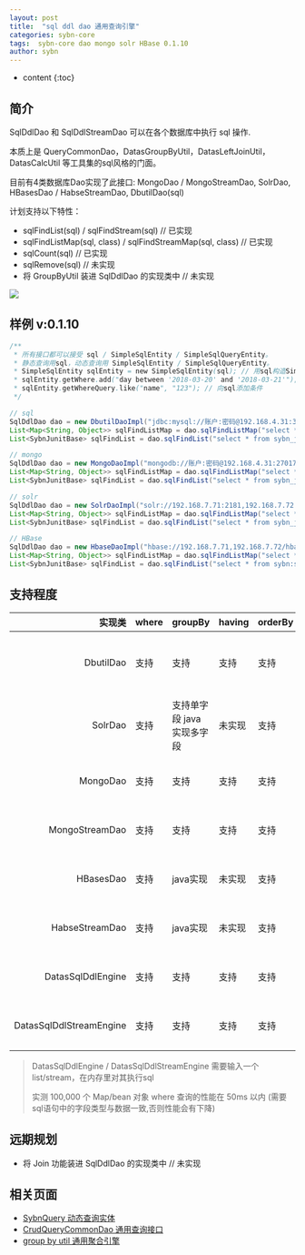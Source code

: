 ```yaml
---
layout: post
title:  "sql ddl dao 通用查询引擎"
categories: sybn-core
tags:  sybn-core dao mongo solr HBase 0.1.10
author: sybn
---
```


* content
{:toc}

## 简介
SqlDdlDao 和 SqlDdlStreamDao 可以在各个数据库中执行 sql 操作.

本质上是 QueryCommonDao，DatasGroupByUtil，DatasLeftJoinUtil，DatasCalcUtil 等工具集的sql风格的门面。

目前有4类数据库Dao实现了此接口: MongoDao / MongoStreamDao, SolrDao, HBasesDao / HabseStreamDao, DbutilDao(sql)

计划支持以下特性：
- sqlFindList(sql) / sqlFindStream(sql) // 已实现
- sqlFindListMap(sql, class) / sqlFindStreamMap(sql, class) // 已实现
- sqlCount(sql) // 已实现
- sqlRemove(sql) // 未实现
- 将 GroupByUtil 装进 SqlDdlDao 的实现类中 // 未实现

![]({{site.baseurl}}/images/sql_ddl_dao.png)



## 样例 v:0.1.10
```java
/**
 * 所有接口都可以接受 sql / SimpleSqlEntity / SimpleSqlQueryEntity。
 * 静态查询用sql，动态查询用 SimpleSqlEntity / SimpleSqlQueryEntity。
 * SimpleSqlEntity sqlEntity = new SimpleSqlEntity(sql); // 用sql构造SimpleSqlEntity
 * sqlEntity.getWhere.add("day between '2018-03-20' and '2018-03-21'"); // 向sql添加条件
 * sqlEntity.getWhereQuery.like("name", "123"); // 向sql添加条件
 */

// sql
SqlDdlDao dao = new DbutilDaoImpl("jdbc:mysql://账户:密码@192.168.4.31:3306,192.168.4.32:3306/test");
List<Map<String, Object>> sqlFindListMap = dao.sqlFindListMap("select * from sybn_junit_base where day between '2018-03-20' and '2018-03-21'");
List<SybnJunitBase> sqlFindList = dao.sqlFindList("select * from sybn_junit_base where day between '2018-03-20' and '2018-03-21'", SybnJunitBase.class);

// mongo
SqlDdlDao dao = new MongoDaoImpl("mongodb://账户:密码@192.168.4.31:27017,192.168.4.32:27017/test");
List<Map<String, Object>> sqlFindListMap = dao.sqlFindListMap("select * from sybn_junit_base where day between '2018-03-20' and '2018-03-21'");
List<SybnJunitBase> sqlFindList = dao.sqlFindList("select * from sybn_junit_base where day between '2018-03-20' and '2018-03-21'", SybnJunitBase.class);

// solr
SqlDdlDao dao = new SolrDaoImpl("solr://192.168.7.71:2181,192.168.7.72:2181/solr");
List<Map<String, Object>> sqlFindListMap = dao.sqlFindListMap("select * from sybn_junit_base where id between '2018-03-20' and '2018-03-21'");
List<SybnJunitBase> sqlFindList = dao.sqlFindList("select * from sybn_junit_base where id between '2018-03-20' and '2018-03-21'", SybnJunitBase.class);

// HBase
SqlDdlDao dao = new HbaseDaoImpl("hbase://192.168.7.71,192.168.7.72/hbase-unsecure");
List<Map<String, Object>> sqlFindListMap = dao.sqlFindListMap("select * from sybn:sybn_junit_base where id between '2018-03-20' and '2018-03-21'");
List<SybnJunitBase> sqlFindList = dao.sqlFindList("select * from sybn:sybn_junit_base where id between '2018-03-20' and '2018-03-21'", SybnJunitBase.class);
```

## 支持程度

实现类|where|groupBy|having|orderBy|limit|UDAF
----:|---|---|---|---|---|---
DbutilDao|支持|支持|支持|支持|支持|sum, max, first, avg, count, count(distinct) ... 不支持: set, list
SolrDao|支持|支持单字段 java实现多字段|未实现|支持|支持|sum, max, first, avg, count, count(distinct) ... 不支持: set, list
MongoDao|支持|支持|支持|支持|支持|sum, max, first, avg, count, count(distinct), set, list
MongoStreamDao|支持|支持|支持|支持|支持|sum, max, first, avg, count, count(distinct), set, list
HBasesDao|支持|java实现|未实现|支持|支持|sum, max, first, avg, count, count(distinct), set, list ...
HabseStreamDao|支持|java实现|未实现|支持|支持|sum, max, first, avg, count, count(distinct), set, list ...
DatasSqlDdlEngine|支持|支持|支持|支持|支持|sum, max, first, avg, count, count(distinct), set, list ...
DatasSqlDdlStreamEngine|支持|支持|支持|支持|支持|sum, max, first, avg, count, count(distinct), set, list ...

> DatasSqlDdlEngine / DatasSqlDdlStreamEngine 需要输入一个list/stream，在内存里对其执行sql
> 
> 实测 100,000 个 Map/bean 对象 where 查询的性能在 50ms 以内 (需要sql语句中的字段类型与数据一致,否则性能会有下降)

## 远期规划
- 将 Join 功能装进 SqlDdlDao 的实现类中 // 未实现

## 相关页面
- [SybnQuery 动态查询实体]({{site.baseurl}}/2018/03/28/sybn-query/)
- [CrudQueryCommonDao 通用查询接口]({{site.baseurl}}/2018/03/28/crud-query-common-dao/)
- [group by util 通用聚合引擎]({{site.baseurl}}/2018/04/12/group-by-util/)
